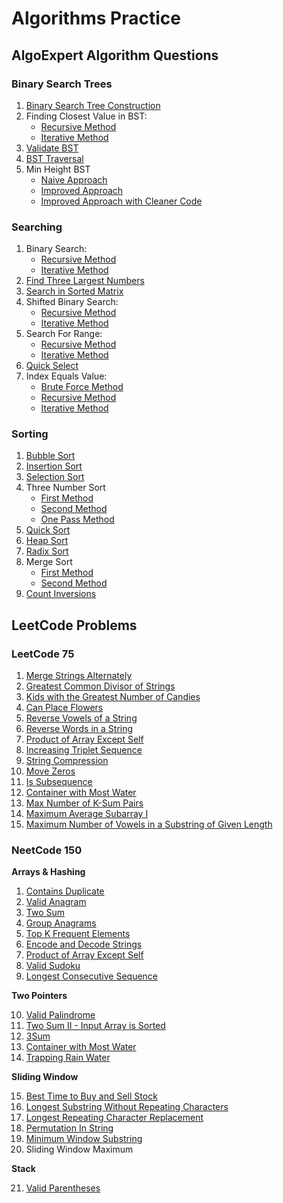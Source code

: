 # Algorithms Practice

## AlgoExpert Algorithm Questions

### Binary Search Trees
1. [Binary Search Tree Construction](https://github.com/rugvedmhatre/algorithms-practice/blob/main/AlgoExpert/BST/bst_construction.py)
2. Finding Closest Value in BST:
    - [Recursive Method](https://github.com/rugvedmhatre/algorithms-practice/blob/main/AlgoExpert/BST/find_closest_value_in_bst_recursive.py)
    - [Iterative Method](https://github.com/rugvedmhatre/algorithms-practice/blob/main/AlgoExpert/BST/find_closest_value_in_bst_iterative.py)
3. [Validate BST](https://github.com/rugvedmhatre/algorithms-practice/blob/main/AlgoExpert/BST/validate_bst.py)
4. [BST Traversal](https://github.com/rugvedmhatre/algorithms-practice/blob/main/AlgoExpert/BST/bst_traversal.py)
5. Min Height BST
    - [Naive Approach](https://github.com/rugvedmhatre/algorithms-practice/blob/main/AlgoExpert/BST/min_height_bst_first_method.py)
    - [Improved Approach](https://github.com/rugvedmhatre/algorithms-practice/blob/main/AlgoExpert/BST/min_height_bst_second_method.py)
    - [Improved Approach with Cleaner Code](https://github.com/rugvedmhatre/algorithms-practice/blob/main/AlgoExpert/BST/min_height_bst_third_method.py)

### Searching

1. Binary Search:
    - [Recursive Method](https://github.com/rugvedmhatre/algorithms-practice/blob/main/AlgoExpert/Searching/binary_search_recursive.py)
    - [Iterative Method](https://github.com/rugvedmhatre/algorithms-practice/blob/main/AlgoExpert/Searching/binary_search_iterative.py)
2. [Find Three Largest Numbers](https://github.com/rugvedmhatre/algorithms-practice/blob/main/AlgoExpert/Searching/find_three_largest_numbers.py)
3. [Search in Sorted Matrix](https://github.com/rugvedmhatre/algorithms-practice/blob/main/AlgoExpert/Searching/search_in_sorted_matrix.py)
4. Shifted Binary Search:
    - [Recursive Method](https://github.com/rugvedmhatre/algorithms-practice/blob/main/AlgoExpert/Searching/shifted_binary_search_recursive.py)
    - [Iterative Method](https://github.com/rugvedmhatre/algorithms-practice/blob/main/AlgoExpert/Searching/shifted_binary_search_iterative.py)
5. Search For Range:
    - [Recursive Method](https://github.com/rugvedmhatre/algorithms-practice/blob/main/AlgoExpert/Searching/search_for_range_recursive.py)
    - [Iterative Method](https://github.com/rugvedmhatre/algorithms-practice/blob/main/AlgoExpert/Searching/search_for_range_iterative.py)
6. [Quick Select](https://github.com/rugvedmhatre/algorithms-practice/blob/main/AlgoExpert/Searching/quick_select.py)
7. Index Equals Value:
    - [Brute Force Method](https://github.com/rugvedmhatre/algorithms-practice/blob/main/AlgoExpert/Searching/index_equals_value_brute_force.py)
    - [Recursive Method](https://github.com/rugvedmhatre/algorithms-practice/blob/main/AlgoExpert/Searching/index_equals_value_recursive.py)
    - [Iterative Method](https://github.com/rugvedmhatre/algorithms-practice/blob/main/AlgoExpert/Searching/index_equals_value_iterative.py)

### Sorting

1. [Bubble Sort](https://github.com/rugvedmhatre/algorithms-practice/blob/main/AlgoExpert/Sorting/bubble_sort.py)
2. [Insertion Sort](https://github.com/rugvedmhatre/algorithms-practice/blob/main/AlgoExpert/Sorting/insertion_sort.py)
3. [Selection Sort](https://github.com/rugvedmhatre/algorithms-practice/blob/main/AlgoExpert/Sorting/selection_sort.py)
4. Three Number Sort
    - [First Method](https://github.com/rugvedmhatre/algorithms-practice/blob/main/AlgoExpert/Sorting/three_number_sort_first_method.py)
    - [Second Method](https://github.com/rugvedmhatre/algorithms-practice/blob/main/AlgoExpert/Sorting/three_number_sort_second_method.py)
    - [One Pass Method](https://github.com/rugvedmhatre/algorithms-practice/blob/main/AlgoExpert/Sorting/three_number_sort_third_method.py)
5. [Quick Sort](https://github.com/rugvedmhatre/algorithms-practice/blob/main/AlgoExpert/Sorting/quick_sort.py)
6. [Heap Sort](https://github.com/rugvedmhatre/algorithms-practice/blob/main/AlgoExpert/Sorting/heap_sort.py)
7. [Radix Sort](https://github.com/rugvedmhatre/algorithms-practice/blob/main/AlgoExpert/Sorting/radix_sort.py)
8. Merge Sort
    - [First Method](https://github.com/rugvedmhatre/algorithms-practice/blob/main/AlgoExpert/Sorting/merge_sort_first_method.py)
    - [Second Method](https://github.com/rugvedmhatre/algorithms-practice/blob/main/AlgoExpert/Sorting/merge_sort_second_method.py)
9. [Count Inversions](https://github.com/rugvedmhatre/algorithms-practice/blob/main/AlgoExpert/Sorting/count_inversions.py)

## LeetCode Problems

### LeetCode 75

1. [Merge Strings Alternately](https://github.com/rugvedmhatre/algorithms-practice/blob/main/LeetCode/1768-merge_strings_alternately.py)
2. [Greatest Common Divisor of Strings](https://github.com/rugvedmhatre/algorithms-practice/blob/main/LeetCode/1071-greatest_common_divisor_of_strings.py)
3. [Kids with the Greatest Number of Candies](https://github.com/rugvedmhatre/algorithms-practice/blob/main/LeetCode/1431-kids_with_the_greatest_number_of_candies.py)
4. [Can Place Flowers](https://github.com/rugvedmhatre/algorithms-practice/blob/main/LeetCode/605-can_place_flowers.py)
5. [Reverse Vowels of a String](https://github.com/rugvedmhatre/algorithms-practice/blob/main/LeetCode/345-reverse_vowels_of_a_string.py)
6. [Reverse Words in a String](https://github.com/rugvedmhatre/algorithms-practice/blob/main/LeetCode/151-reverse_words_in_a_string.py)
7. [Product of Array Except Self](https://github.com/rugvedmhatre/algorithms-practice/blob/main/LeetCode/238-product_of_array_except_self.py)
8. [Increasing Triplet Sequence](https://github.com/rugvedmhatre/algorithms-practice/blob/main/LeetCode/334-increaasing_triplet_sequence.py)
9. [String Compression](https://github.com/rugvedmhatre/algorithms-practice/blob/main/LeetCode/443-string_compression.py)
10. [Move Zeros](https://github.com/rugvedmhatre/algorithms-practice/blob/main/LeetCode/283-move_zeros.py)
11. [Is Subsequence](https://github.com/rugvedmhatre/algorithms-practice/blob/main/LeetCode/392-is_subsequence.py)
12. [Container with Most Water](https://github.com/rugvedmhatre/algorithms-practice/blob/main/LeetCode/11-container_with_most_water.py)
13. [Max Number of K-Sum Pairs](https://github.com/rugvedmhatre/algorithms-practice/blob/main/LeetCode/1679-max_number_of_k_sum_pairs.py)
14. [Maximum Average Subarray I](https://github.com/rugvedmhatre/algorithms-practice/blob/main/LeetCode/643-maximum_average_subarray_1.py)
15. [Maximum Number of Vowels in a Substring of Given Length](https://github.com/rugvedmhatre/algorithms-practice/blob/main/LeetCode/1456-maximum_number_of_vowels_in_a_substring_of_given_length.py)

### NeetCode 150

__Arrays & Hashing__

1. [Contains Duplicate](https://github.com/rugvedmhatre/algorithms-practice/blob/main/LeetCode/217-contains_duplicate.py)
2. [Valid Anagram](https://github.com/rugvedmhatre/algorithms-practice/blob/main/LeetCode/242-valid_anagram.py)
3. [Two Sum](https://github.com/rugvedmhatre/algorithms-practice/blob/main/LeetCode/1-two_sum.py)
4. [Group Anagrams](https://github.com/rugvedmhatre/algorithms-practice/blob/main/LeetCode/49-group_anagrams.py)
5. [Top K Frequent Elements](https://github.com/rugvedmhatre/algorithms-practice/blob/main/LeetCode/347-top_k_frequent_elements.py)
6. [Encode and Decode Strings](https://github.com/rugvedmhatre/algorithms-practice/blob/main/LeetCode/271-encode_and_decode_strings.py)
7. [Product of Array Except Self](https://github.com/rugvedmhatre/algorithms-practice/blob/main/LeetCode/238-product_of_array_except_self.py)
8. [Valid Sudoku](https://github.com/rugvedmhatre/algorithms-practice/blob/main/LeetCode/36-valid_sudoku.py)
9. [Longest Consecutive Sequence](https://github.com/rugvedmhatre/algorithms-practice/blob/main/LeetCode/128-longest_consecutive_sequence.py)

__Two Pointers__

10. [Valid Palindrome](https://github.com/rugvedmhatre/algorithms-practice/blob/main/LeetCode/125-valid_palindrome.py)
11. [Two Sum II - Input Array is Sorted](https://github.com/rugvedmhatre/algorithms-practice/blob/main/LeetCode/167-two_sum_2_input_array_is_sorted.py)
12. [3Sum](https://github.com/rugvedmhatre/algorithms-practice/blob/main/LeetCode/15-3Sum.py)
13. [Container with Most Water](https://github.com/rugvedmhatre/algorithms-practice/blob/main/LeetCode/11-container_with_most_water.py)
14. [Trapping Rain Water](https://github.com/rugvedmhatre/algorithms-practice/blob/main/LeetCode/42-trapping_rain_water.py)

__Sliding Window__

15. [Best Time to Buy and Sell Stock](https://github.com/rugvedmhatre/algorithms-practice/blob/main/LeetCode/121-best_time_to_buy_and_sell_stock.py)
16. [Longest Substring Without Repeating Characters](https://github.com/rugvedmhatre/algorithms-practice/blob/main/LeetCode/3-longest_substring_without_repeating_characters.py)
17. [Longest Repeating Character Replacement](https://github.com/rugvedmhatre/algorithms-practice/blob/main/LeetCode/424-longest_repeating_character_replacement.py)
18. [Permutation In String](https://github.com/rugvedmhatre/algorithms-practice/blob/main/LeetCode/567-permutation_in_string.py)
19. [Minimum Window Substring](https://github.com/rugvedmhatre/algorithms-practice/blob/main/LeetCode/76-minimum_window_substring.py)
20. Sliding Window Maximum

__Stack__

21. [Valid Parentheses](https://github.com/rugvedmhatre/algorithms-practice/blob/main/LeetCode/20-valid_parentheses.py)